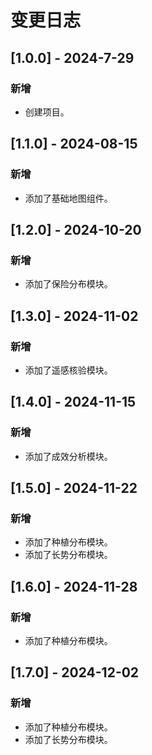 # 变更日志

## [1.0.0] - 2024-7-29
### 新增
- 创建项目。

## [1.1.0] - 2024-08-15
### 新增
- 添加了基础地图组件。

## [1.2.0] - 2024-10-20
### 新增
- 添加了保险分布模块。

## [1.3.0] - 2024-11-02
### 新增
- 添加了遥感核验模块。

## [1.4.0] - 2024-11-15
### 新增
- 添加了成效分析模块。

## [1.5.0] - 2024-11-22
### 新增
- 添加了种植分布模块。
- 添加了长势分布模块。

## [1.6.0] - 2024-11-28
### 新增
- 添加了种植分布模块。

## [1.7.0] - 2024-12-02
### 新增
- 添加了种植分布模块。
- 添加了长势分布模块。
